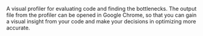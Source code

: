 A visual profiler for evaluating code and finding the bottlenecks. The output file from the profiler can be opened in Google Chrome, so that you can gain a visual insight from your code and make your decisions in optimizing more accurate.
